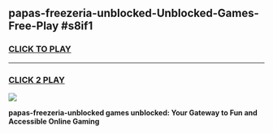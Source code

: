 
## papas-freezeria-unblocked-Unblocked-Games-Free-Play #s8if1
<h3>
<a href="https://us.freeplayer.one?title=papas-freezeria-unblocked&ref=9M">CLICK TO PLAY</a></h3>
<hr>

<h3>
<a href="https://us.freeplayer.one?title=papas-freezeria-unblocked&ref=9M">CLICK 2 PLAY</a>
  
</h3>

<a href="https://us.freeplayer.one?title=papas-freezeria-unblocked&ref=9M"><img src="https://clearcache.store/games.png"></a>


**papas-freezeria-unblocked games unblocked: Your Gateway to Fun and Accessible Online Gaming**
